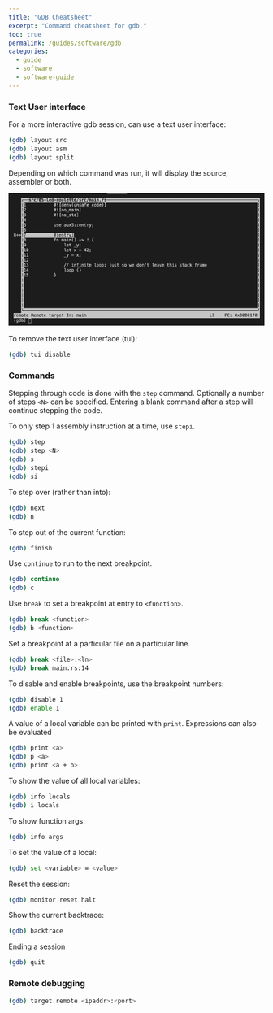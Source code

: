 ```yaml
---
title: "GDB Cheatsheet"
excerpt: "Command cheatsheet for gdb."
toc: true
permalink: /guides/software/gdb
categories:
  - guide
  - software
  - software-guide
---
```


### Text User interface

For a more interactive gdb session, can use a text user interface:

```sh
(gdb) layout src
(gdb) layout asm
(gdb) layout split
```

Depending on which command was run, it will display the source, assembler or both.

![Altium Standards](/assets/images/posts/guides/gdb/gdb_tui.png)

To remove the text user interface (tui):

```sh
(gdb) tui disable
```

### Commands

Stepping through code is done with the `step` command. Optionally a number of steps `<N>` can be specified. Entering a blank command after a step will continue stepping the code.

To only step 1 assembly instruction at a time, use `stepi`.

```sh
(gdb) step
(gdb) step <N>
(gdb) s
(gdb) stepi
(gdb) si
```

To step over (rather than into):

```sh
(gdb) next
(gdb) n
```

To step out of the current function:

```sh
(gdb) finish
```

Use `continue` to run to the next breakpoint.

```sh
(gdb) continue
(gdb) c
```

Use `break` to set a breakpoint at entry to `<function>`.

```sh
(gdb) break <function>
(gdb) b <function>
```

Set a breakpoint at a particular file on a particular line.

```sh
(gdb) break <file>:<ln>
(gdb) break main.rs:14
```

To disable and enable breakpoints, use the breakpoint numbers:

```sh
(gdb) disable 1
(gdb) enable 1
```

A value of a local variable can be printed with `print`. Expressions can also be evaluated

```sh
(gdb) print <a>
(gdb) p <a> 
(gdb) print <a + b>
```

To show the value of all local variables:

```sh
(gdb) info locals
(gdb) i locals
```

To show function args:

```sh
(gdb) info args
```

To set the value of a local:

```sh
(gdb) set <variable> = <value>
```

Reset the session:

```sh
(gdb) monitor reset halt
```

Show the current backtrace:

```sh
(gdb) backtrace
```



Ending a session

```sh
(gdb) quit
```

### Remote debugging

```sh
(gdb) target remote <ipaddr>:<port>
```
